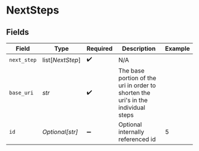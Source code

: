# NextSteps


## Fields

| Field                                                                             | Type                                                                              | Required                                                                          | Description                                                                       | Example                                                                           |
| --------------------------------------------------------------------------------- | --------------------------------------------------------------------------------- | --------------------------------------------------------------------------------- | --------------------------------------------------------------------------------- | --------------------------------------------------------------------------------- |
| `next_step`                                                                       | list[*NextStep*]                                                                  | :heavy_check_mark:                                                                | N/A                                                                               |                                                                                   |
| `base_uri`                                                                        | *str*                                                                             | :heavy_check_mark:                                                                | The base portion of the uri in order to shorten the uri's in the individual steps |                                                                                   |
| `id`                                                                              | *Optional[str]*                                                                   | :heavy_minus_sign:                                                                | Optional internally referenced id                                                 | 5                                                                                 |